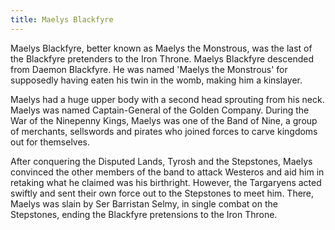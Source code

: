 ```yaml
---
title: Maelys Blackfyre
---
```


Maelys Blackfyre, better known as Maelys the Monstrous, was the last of the Blackfyre pretenders to the Iron Throne. Maelys Blackfyre descended from Daemon Blackfyre. He was named 'Maelys the Monstrous' for supposedly having eaten his twin in the womb, making him a kinslayer.

Maelys had a huge upper body with a second head sprouting from his neck. Maelys was named Captain-General of the Golden Company. During the War of the Ninepenny Kings, Maelys was one of the Band of Nine, a group of merchants, sellswords and pirates who joined forces to carve kingdoms out for themselves.

After conquering the Disputed Lands, Tyrosh and the Stepstones, Maelys convinced the other members of the band to attack Westeros and aid him in retaking what he claimed was his birthright. However, the Targaryens acted swiftly and sent their own force out to the Stepstones to meet him. There, Maelys was slain by Ser Barristan Selmy, in single combat on the Stepstones, ending the Blackfyre pretensions to the Iron Throne. 


